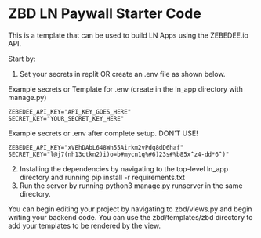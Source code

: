 # ZBD LN Paywall Starter Code

This is a template that can be used to build LN Apps using the ZEBEDEE.io API.

Start by:
1. Set your secrets in replit OR create an .env file as shown below.


Example secrets or Template for .env (create in the ln_app directory with manage.py)
```
ZEBEDEE_API_KEY="API_KEY_GOES_HERE"
SECRET_KEY="YOUR_SECRET_KEY_HERE"
```

Example secrets or .env after complete setup. DON'T USE!
```
ZEBEDEE_API_KEY="xVEhDAbL648Wn55Airkm2vPdq8dD6haf"
SECRET_KEY="l@j7(nh13ctkn2)i)o=b#mycn1q%#6)23s#%b85x^z4-dd*6^)"
```

2. Installing the dependencies by navigating to the top-level ln_app directory and running pip install -r requirements.txt
3. Run the server by running python3 manage.py runserver in the same directory.


You can begin editing your project by navigating to zbd/views.py and begin writing your backend code. You can use the zbd/templates/zbd directory to add your templates to be rendered by the view.